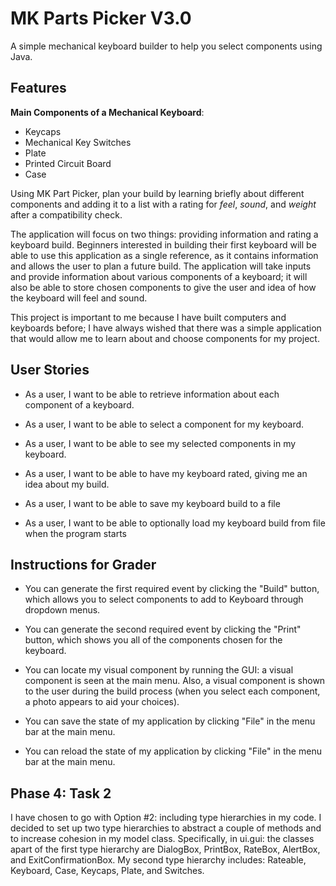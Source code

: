 # MK Parts Picker V3.0
A simple mechanical keyboard builder to help you select components using Java.
## Features
**Main Components of a Mechanical Keyboard**:
- Keycaps
- Mechanical Key Switches
- Plate
- Printed Circuit Board
- Case

Using MK Part Picker, plan your build by learning briefly about different components and adding it to a list 
with a rating for *feel*, *sound*, and *weight* after a compatibility check.

The application will focus on two things: providing information and rating a keyboard build. Beginners interested 
in building their first keyboard will be able to use this application as a single reference, as it contains information
and allows the user to plan a future build. The application will take inputs and provide information about various 
components of a keyboard; it will also be able to store chosen components to give the user and idea of how the keyboard
will feel and sound. 

This project is important to me because I have built computers and keyboards before; I have always wished that there 
was a simple application that would allow me to learn about and choose components for my project. 

## User Stories
- As a user, I want to be able to retrieve information about each component of a keyboard.

- As a user, I want to be able to select a component for my keyboard.

- As a user, I want to be able to see my selected components in my keyboard.

- As a user, I want to be able to have my keyboard rated, giving me an idea about my build.

- As a user, I want to be able to save my keyboard build to a file

- As a user, I want to be able to optionally load my keyboard build from file when the program starts

## Instructions for Grader
- You can generate the first required event by clicking the "Build" button, which allows you to select components to 
add to Keyboard through dropdown menus.

- You can generate the second required event by clicking the "Print" button, which shows you all of the components 
chosen for the keyboard.

- You can locate my visual component by running the GUI: a visual component is seen at the main menu. Also, a visual 
component is shown to the user during the build process (when you select each component, a photo appears to aid your 
choices).

- You can save the state of my application by clicking "File" in the menu bar at the main menu.

- You can reload the state of my application by clicking "File" in the menu bar at the main menu.
## Phase 4: Task 2
I have chosen to go with Option #2: including type hierarchies in my code. I decided to set up two type hierarchies to 
abstract a couple of methods and to increase cohesion in my model class.
Specifically, in ui.gui: the classes apart of the first type hierarchy are DialogBox, PrintBox, RateBox, AlertBox, and 
ExitConfirmationBox. My second type hierarchy includes: Rateable, Keyboard, Case, Keycaps, Plate, and Switches.